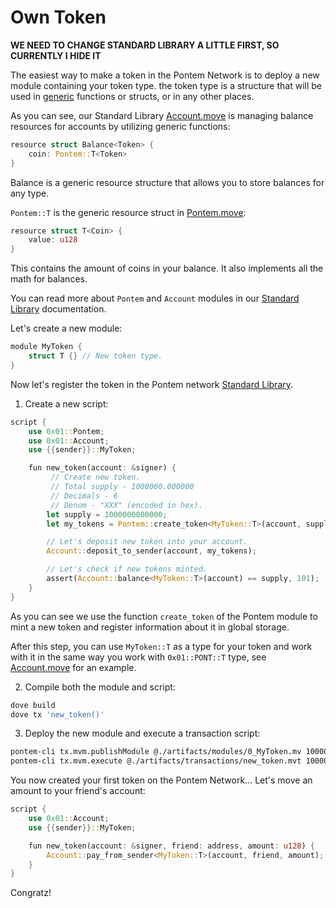 # Own Token

**WE NEED TO CHANGE STANDARD LIBRARY A LITTLE FIRST, SO CURRENTLY I HIDE IT**

The easiest way to make a token in the Pontem Network is to deploy a new module containing your token type. the token type is a structure that will be used in [generic](https://developers.diem.com/docs/move/move-basic-concepts/move-basics-generics) functions or structs, or in any other places.

As you can see, our Standard Library [Account.move](https://github.com/pontem-network/move-stdlib/blob/master/modules/account.move) is managing balance resources for accounts by utilizing generic functions:

```rust
resource struct Balance<Token> {
    coin: Pontem::T<Token>
}
```

Balance is a generic resource structure that allows you to store balances for any type. 

`Pontem::T` is the generic resource struct in [Pontem.move](https://github.com/pontem-network/move-stdlib/blob/master/modules/pontem.move):

```rust
resource struct T<Coin> {
    value: u128
}
```

This contains the amount of coins in your balance. It also implements all the math for balances.

You can read more about `Pontem` and `Account` modules in our [Standard Library](../move_vm/stdlib.md) documentation.

Let's create a new module:

```rust
module MyToken {
    struct T {} // New token type.
}
```

Now let's register the token in the Pontem network [Standard Library](../move_vm/stdlib.md).

1. Create a new script:

```rust
script {
    use 0x01::Pontem;
    use 0x01::Account;
    use {{sender}}::MyToken;

    fun new_token(account: &signer) {
         // Create new token.
         // Total supply - 1000000.000000
         // Decimals - 6
         // Denom - "XXX" (encoded in hex).
        let supply = 1000000000000;
        let my_tokens = Pontem::create_token<MyToken::T>(account, supply, 6, b"585858");

        // Let's deposit new token into your account.
        Account::deposit_to_sender(account, my_tokens);

        // Let's check if new tokens minted.
        assert(Account::balance<MyToken::T>(account) == supply, 101);
    }
}
```

As you can see we use the function `create_token` of the Pontem module to mint a new token and register information about it in global storage.

After this step, you can use `MyToken::T` as a type for your token and work with it in the same way you work with `0x01::PONT::T` type, see [Account.move](../move_vm/stdlib.md#account) for an example.

2. Compile both the module and script:

```sh
dove build
dove tx 'new_token()'
```

3. Deploy the new module and execute a transaction script:

```sh
pontem-cli tx.mvm.publishModule @./artifacts/modules/0_MyToken.mv 100000 --seed <seed>
pontem-cli tx.mvm.execute @./artifacts/transactions/new_token.mvt 1000000 --seed <seed>      
```

You now created your first token on the Pontem Network... Let's move an amount to your friend's account:

```rust
script {
    use 0x01::Account;
    use {{sender}}::MyToken;

    fun new_token(account: &signer, friend: address, amount: u128) {
        Account::pay_from_sender<MyToken::T>(account, friend, amount);
    }
}
```

Congratz! 